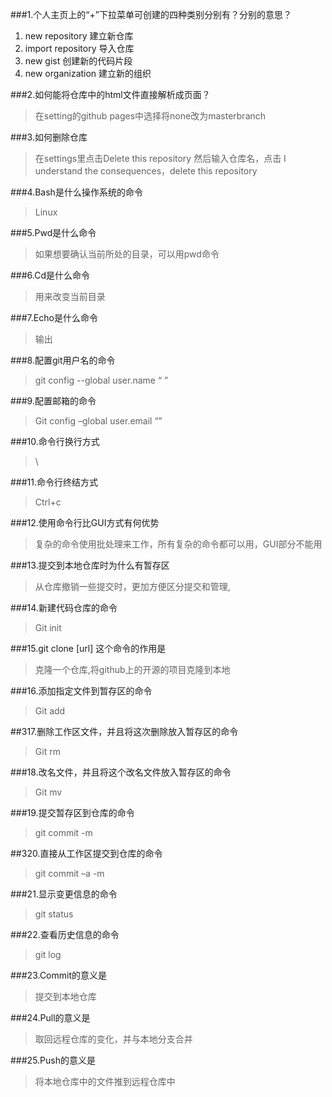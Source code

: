###1.个人主页上的“+”下拉菜单可创建的四种类别分别有？分别的意思？
1. new repository 建立新仓库
2. import repository 导入仓库
3. new gist 创建新的代码片段
4. new organization  建立新的组织

###2.如何能将仓库中的html文件直接解析成页面？
> 在setting的github pages中选择将none改为masterbranch

###3.如何删除仓库
> 在settings里点击Delete this repository 然后输入仓库名，点击 I understand the  consequences，delete this repository

###4.Bash是什么操作系统的命令
> Linux

###5.Pwd是什么命令
> 如果想要确认当前所处的目录，可以用pwd命令

###6.Cd是什么命令
> 用来改变当前目录

###7.Echo是什么命令
> 输出

###8.配置git用户名的命令
> git config --global user.name “ ”

###9.配置邮箱的命令
> Git config –global user.email “”

###10.命令行换行方式
> \

###11.命令行终结方式
> Ctrl+c

###12.使用命令行比GUI方式有何优势
> 复杂的命令使用批处理来工作，所有复杂的命令都可以用，GUI部分不能用

###13.提交到本地仓库时为什么有暂存区
> 从仓库撤销一些提交时，更加方便区分提交和管理,

###14.新建代码仓库的命令
> Git init

###15.git clone [url] 这个命令的作用是
> 克隆一个仓库,将github上的开源的项目克隆到本地

###16.添加指定文件到暂存区的命令
> Git add

##317.删除工作区文件，并且将这次删除放入暂存区的命令
> Git rm

###18.改名文件，并且将这个改名文件放入暂存区的命令
> Git mv

###19.提交暂存区到仓库的命令
> git commit -m

##320.直接从工作区提交到仓库的命令
> git commit –a -m

###21.显示变更信息的命令
> git status

###22.查看历史信息的命令
 > git log

###23.Commit的意义是
> 提交到本地仓库

###24.Pull的意义是
> 取回远程仓库的变化，并与本地分支合并

###25.Push的意义是
> 将本地仓库中的文件推到远程仓库中
